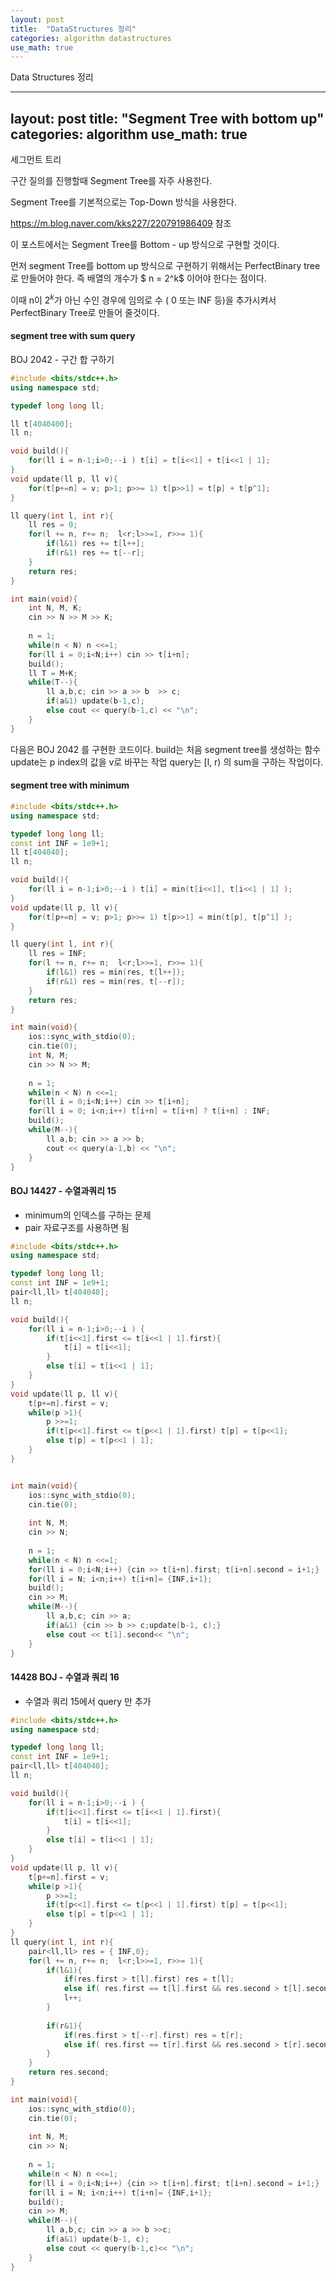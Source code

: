 ```yaml
---
layout: post
title:  "DataStructures 정리"
categories: algorithm datastructures
use_math: true
---
```


Data Structures 정리

---
layout: post
title:  "Segment Tree with bottom up"
categories: algorithm
use_math: true
---

세그먼트 트리

구간 질의를 진행할때 Segment Tree를 자주 사용한다.

Segment Tree를 기본적으로는 Top-Down 방식을 사용한다. 

https://m.blog.naver.com/kks227/220791986409 참조

이 포스트에서는 Segment Tree를 Bottom - up 방식으로 구현할 것이다.

먼저 segment Tree를 bottom up 방식으로 구현하기 위해서는 PerfectBinary tree로 만들어야 한다. 즉 배열의 개수가 $ n = 2^k$ 이어야 한다는 점이다. 

이때 n이 $2^k$가 아닌 수인 경우에 임의로 수 ( 0 또는 INF  등)을 추가시켜서 PerfectBinary Tree로 만들어 줄것이다.

#### segment tree with sum query
BOJ 2042 - 구간 합 구하기 

```cpp
#include <bits/stdc++.h>
using namespace std;

typedef long long ll;

ll t[4040400];
ll n;

void build(){
	for(ll i = n-1;i>0;--i ) t[i] = t[i<<1] + t[i<<1 | 1];
}
void update(ll p, ll v){
	for(t[p+=n] = v; p>1; p>>= 1) t[p>>1] = t[p] + t[p^1];
}

ll query(int l, int r){
	ll res = 0;
	for(l += n, r+= n;  l<r;l>>=1, r>>= 1){
		if(l&1) res += t[l++];
		if(r&1) res += t[--r];
	}
	return res;
}

int main(void){
	int N, M, K;
	cin >> N >> M >> K;
	
	n = 1;
	while(n < N) n <<=1;
	for(ll i = 0;i<N;i++) cin >> t[i+n];
	build();
	ll T = M+K;
	while(T--){
		ll a,b,c; cin >> a >> b  >> c;
		if(a&1) update(b-1,c);
		else cout << query(b-1,c) << "\n";
	}
}
```

다음은 BOJ 2042 를 구현한 코드이다.
build는 처음 segment tree를 생성하는 함수
update는 p index의 값을 v로 바꾸는 작업
query는 [l, r) 의 sum을 구하는 작업이다.

#### segment tree with minimum

```cpp
#include <bits/stdc++.h>
using namespace std;

typedef long long ll;
const int INF = 1e9+1;
ll t[404040];
ll n;

void build(){
	for(ll i = n-1;i>0;--i ) t[i] = min(t[i<<1], t[i<<1 | 1] );
}
void update(ll p, ll v){
	for(t[p+=n] = v; p>1; p>>= 1) t[p>>1] = min(t[p], t[p^1] );
}

ll query(int l, int r){
	ll res = INF;
	for(l += n, r+= n;  l<r;l>>=1, r>>= 1){
		if(l&1) res = min(res, t[l++]);
		if(r&1) res = min(res, t[--r]);
	}
	return res;
}

int main(void){
	ios::sync_with_stdio(0);
	cin.tie(0);
	int N, M;
	cin >> N >> M;
	
	n = 1;
	while(n < N) n <<=1;
	for(ll i = 0;i<N;i++) cin >> t[i+n];
	for(ll i = 0; i<n;i++) t[i+n] = t[i+n] ? t[i+n] : INF;
	build();
	while(M--){
		ll a,b; cin >> a >> b;
		cout << query(a-1,b) << "\n";
	}
}
```

#### BOJ 14427 - 수열과쿼리 15

- minimum의 인덱스를 구하는 문제 
- pair 자료구조를 사용하면 됨

```cpp
#include <bits/stdc++.h>
using namespace std;

typedef long long ll;
const int INF = 1e9+1;
pair<ll,ll> t[404040];
ll n;

void build(){
	for(ll i = n-1;i>0;--i ) {
		if(t[i<<1].first <= t[i<<1 | 1].first){
			t[i] = t[i<<1];
		}
		else t[i] = t[i<<1 | 1];
	}
}
void update(ll p, ll v){
	t[p+=n].first = v;
	while(p >1){
		p >>=1;
		if(t[p<<1].first <= t[p<<1 | 1].first) t[p] = t[p<<1];
		else t[p] = t[p<<1 | 1];
	}
}


int main(void){
	ios::sync_with_stdio(0);
	cin.tie(0);
	
	int N, M;
	cin >> N;
	
	n = 1;
	while(n < N) n <<=1;
	for(ll i = 0;i<N;i++) {cin >> t[i+n].first; t[i+n].second = i+1;}
	for(ll i = N; i<n;i++) t[i+n]= {INF,i+1};
	build();
	cin >> M;
	while(M--){
		ll a,b,c; cin >> a;
		if(a&1) {cin >> b >> c;update(b-1, c);}
		else cout << t[1].second<< "\n";
	}
}
```

#### 14428 BOJ - 수열과 쿼리 16

- 수열과 쿼리 15에서 query 만 추가

```cpp
#include <bits/stdc++.h>
using namespace std;

typedef long long ll;
const int INF = 1e9+1;
pair<ll,ll> t[404040];
ll n;

void build(){
	for(ll i = n-1;i>0;--i ) {
		if(t[i<<1].first <= t[i<<1 | 1].first){
			t[i] = t[i<<1];
		}
		else t[i] = t[i<<1 | 1];
	}
}
void update(ll p, ll v){
	t[p+=n].first = v;
	while(p >1){
		p >>=1;
		if(t[p<<1].first <= t[p<<1 | 1].first) t[p] = t[p<<1];
		else t[p] = t[p<<1 | 1];
	}
}
ll query(int l, int r){
	pair<ll,ll> res = { INF,0};
	for(l += n, r+= n;  l<r;l>>=1, r>>= 1){
		if(l&1){
			if(res.first > t[l].first) res = t[l];
			else if( res.first == t[l].first && res.second > t[l].second )	res = t[l];
			l++;
		}
			
		if(r&1){
			if(res.first > t[--r].first) res = t[r];
			else if( res.first == t[r].first && res.second > t[r].second )	res = t[r];
		}
	}
	return res.second;
}

int main(void){
	ios::sync_with_stdio(0);
	cin.tie(0);
	
	int N, M;
	cin >> N;
	
	n = 1;
	while(n < N) n <<=1;
	for(ll i = 0;i<N;i++) {cin >> t[i+n].first; t[i+n].second = i+1;}
	for(ll i = N; i<n;i++) t[i+n]= {INF,i+1};
	build();
	cin >> M;
	while(M--){
		ll a,b,c; cin >> a >> b >>c;
		if(a&1) update(b-1, c);
		else cout << query(b-1,c)<< "\n";
	}
}
```